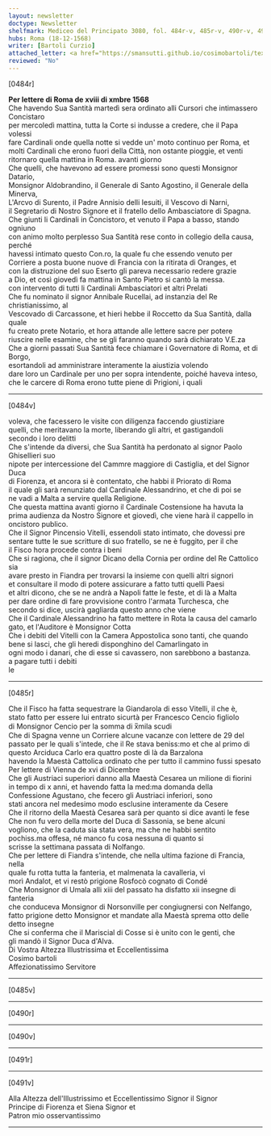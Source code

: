 ```yaml
---
layout: newsletter
doctype: Newsletter
shelfmark: Mediceo del Principato 3080, fol. 484r-v, 485r-v, 490r-v, 491r-v
hubs: Roma (18-12-1568)
writer: [Bartoli Curzio]
attached_letter: <a href="https://smansutti.github.io/cosimobartoli/texts/2979_055/">2979_055</a>
reviewed: "No"
---
```


[0484r]  
  
  
<strong>Per lettere di Roma de xviii di xmbre 1568</strong>  
Che havendo Sua Santità martedì sera ordinato alli Cursori che intimassero Concistaro  
per mercoledì mattina, tutta la Corte si indusse a credere, che il Papa volessi  
fare Cardinali onde quella notte si vedde un' moto continuo per Roma, et  
molti Cardinali che erono fuori della Città, non ostante pioggie, et venti  
ritornaro quella mattina in Roma. avanti giorno  
Che quelli, che havevono ad essere promessi sono questi Monsignor Datario,  
Monsignor Aldobrandino, il Generale di Santo Agostino, il Generale della Minerva,  
L'Arcvo di Surento, il Padre Annisio delli Iesuiti, il Vescovo di Narni,  
il Segretario di Nostro Signore et il fratello dello Ambasciatore di Spagna.  
Che giunti li Cardinali in Concistoro, et venuto il Papa a basso, stando ogniuno  
con animo molto perplesso Sua Santità rese conto in collegio della causa, perché  
havessi intimato questo Con.ro, la quale fu che essendo venuto per  
Corriere a posta buone nuove di Francia con la ritirata di Oranges, et  
con la distruzione del suo Eserto gli pareva necessario redere grazie  
a Dio, et così giovedì fa mattina in Santo Pietro si cantò la messa.  
con intervento di tutti li Cardinali Ambasciatori et altri Prelati  
Che fu nominato il signor Annibale Rucellai, ad instanzia del Re christianissimo, al  
Vescovado di Carcassone, et hieri hebbe il Roccetto da Sua Santità, dalla quale  
fu creato prete Notario, et hora attande alle lettere sacre per potere  
riuscire nelle esamine, che se gli faranno quando sarà dichiarato V.E.za  
Che a giorni passati Sua Santità fece chiamare i Governatore di Roma, et di Borgo,  
esortandoli ad amministrare interamente la aiustizia volendo  
dare loro un Cardinale per uno per sopra intendente, poiché haveva inteso,  
che le carcere di Roma erono tutte piene di Prigioni, i quali  
  
---  

[0484v]  
  
  
voleva, che facessero le visite con diligenza faccendo giustiziare  
quelli, che meritavano la morte, liberando gli altri, et gastigandoli  
secondo i loro delitti  
Che s'intende da diversi, che Sua Santità ha perdonato al signor Paolo Ghisellieri suo  
nipote per intercessione del Cammre maggiore di Castiglia, et del Signor Duca  
di Fiorenza, et ancora si è contentato, che habbi il Priorato di Roma  
il quale gli sarà renunziato dal Cardinale Alessandrino, et che di poi se  
ne vadi a Malta a servire quella Religione.  
Che questa mattina avanti giorno il Cardinale Costensione ha havuta la  
prima audienza da Nostro Signore et giovedì, che viene harà il cappello in  
oncistoro publico.  
Che il Signor Pincensio Vitelli, essendoli stato intimato, che dovessi pre  
sentare tutte le sue scritture di suo fratello, se ne è fuggito, per il che  
il Fisco hora procede contra i beni  
Che si ragiona, che il signor Dicano della Cornia per ordine del Re Cattolico sia  
avare presto in Fiandra per trovarsi la insieme con quelli altri signori  
et consultare il modo di potere assicurare a fatto tutti quelli Paesi  
et altri dicono, che se ne andrà a Napoli fatte le feste, et di là a Malta  
per dare ordine di fare provvisione contro l'armata Turchesca, che  
secondo si dice, uscirà gagliarda questo anno che viene  
Che il Cardinale Alessandrino ha fatto mettere in Rota la causa del camarlo  
gato, et l'Auditore è Monsignor Cotta  
Che i debiti del Vitelli con la Camera Appostolica sono tanti, che quando  
bene si lasci, che gli heredi disponghino del Camarlingato in  
ogni modo i danari, che di esse si cavassero, non sarebbono a bastanza.  
a pagare tutti i debiti  
le  
  
---  

[0485r]  
  
  
Che il Fisco ha fatta sequestrare la Giandarola di esso Vitelli, il che è,  
stato fatto per essere lui entrato sicurtà per Francesco Cencio figliolo  
di Monsignor Cencio per la somma di x̅mila scudi  
Che di Spagna venne un Corriere alcune vacanze con lettere de 29 del  
passato per le quali s'intede, che il Re stava beniss:mo et che al primo di  
questo Arciduca Carlo era quattro poste di là da Barzalona  
havendo la Maestà Cattolica ordinato che per tutto il cammino fussi spesato  
Per lettere di Vienna de xvi di Dicembre  
Che gli Austriaci superiori danno alla Maestà Cesarea un milione di fiorini  
in tempo di x anni, et havendo fatta la med:ma domanda della  
Confessione Agustano, che fecero gli Austriaci inferiori, sono  
stati ancora nel medesimo modo esclusine interamente da Cesere  
Che il ritorno della Maestà Cesarea sarà per quanto si dice avanti le fese  
Che non fu vero della morte del Duca di Sassonia, se bene alcuni  
vogliono, che la caduta sia stata vera, ma che ne habbi sentito  
pochiss.ma offesa, né manco fu cosa nessuna di quanto si  
scrisse la settimana passata di Nolfango.  
Che per lettere di Fiandra s'intende, che nella ultima fazione di Francia, nella  
quale fu rotta tutta la fanteria, et malmenata la cavalleria, vi  
morì Andalot, et vi restò prigione Rosfocò cognato di Condé  
Che Monsignor di Umala alli xiii del passato ha disfatto xii insegne di fanteria  
che conduceva Monsignor di Norsonville per congiugnersi con Nelfango,  
fatto prigione detto Monsignor et mandate alla Maestà sprema otto delle detto insegne  
Che si conferma che il Mariscial di Cosse si è unito con le genti, che  
gli mandò il Signor Duca d'Alva.  
Di Vostra Altezza Illustrissima et Eccellentissima  
Cosimo bartoli  
Affezionatissimo Servitore  
  
---  

[0485v]  
  
  
  
---  

[0490r]  
  
  
  
---  

[0490v]  
  
  
  
---  

[0491r]  
  
  
  
---  

[0491v]  
  
  
Alla Altezza dell'Illustrissimo et Eccellentissimo Signor il Signor  
Principe di Fiorenza et Siena Signor et  
Patron mio osservantissimo  
  
---  

